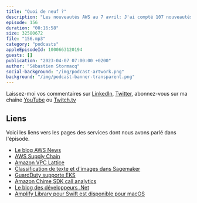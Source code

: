 ```yaml
---
title: "Quoi de neuf ?"
description: "Les nouveautés AWS au 7 avril: J'ai compté 107 nouveautés ces deux dernières semaines, soit 40% plus que d'habitude. J'ai retenu pour vous deux services pré-annoncés en décembre et maintenant disponibles. Côté IA, on va parler de classification de texte et d'image et d'analyse de sentiment pour des conversations. GuardDuty supporte maintenant EKS et puis il y a un nouveau canal de blog pour les développeurs .Net et des nouveautés côté Amplify Swift."
episode: 156
duration: "00:16:58"
size: 32580672
file: "156.mp3"
category: "podcasts"
appleEpisodeId: 1000663120194
guests: []
publication: "2023-04-07 07:00:00 +0200"
author: "Sébastien Stormacq"
social-background: "/img/podcast-artwork.png"
background: "/img/podcast-banner-transparent.png"
---
```


Laissez-moi vos commentaires sur [LinkedIn](https://www.linkedin.com/in/sebastienstormacq/), [Twitter](https://twitter.com/sebsto), abonnez-vous sur ma chaîne [YouTube](https://www.youtube.com/sebsto) ou [Twitch.tv](https://www.twitch.tv/sebAWS)

## Liens

Voici les liens vers les pages des services dont nous avons parlé dans l'épisode.

- [Le blog AWS News](https://aws.amazon.com/blogs/aws/)
- [AWS Supply Chain](https://aws.amazon.com/blogs/aws/aws-supply-chain-now-generally-available-mitigate-risks-and-lower-costs-with-increased-visibility-and-actionable-insights/)
- [Amazon VPC Lattice](https://aws.amazon.com/blogs/aws/simplify-service-to-service-connectivity-security-and-monitoring-with-amazon-vpc-lattice-now-generally-available)
- [Classification de texte et d'images dans Sagemaker](https://aws.amazon.com/blogs/aws/new-ready-to-use-models-and-support-for-custom-text-and-image-classification-models-in-amazon-sagemaker-canvas/)
- [GuardDuty supporte EKS](https://aws.amazon.com/blogs/aws/amazon-guardduty-now-supports-amazon-eks-runtime-monitoring/)
- [Amazon Chime SDK call analytics](https://aws.amazon.com/blogs/aws/amazon-chime-sdk-call-analytics-real-time-voice-tone-analysis-and-speaker-search/)
- [Le blog des développeurs .Net](https://aws.amazon.com/blogs/dotnet/)
- [Amplify Library pour Swift est disponible pour macOS](https://aws.amazon.com/blogs/mobile/building-macos-apps-using-amplify-library-for-swift/)